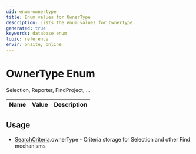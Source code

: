 ```yaml
---
uid: enum-ownertype
title: Enum values for OwnerType
description: Lists the enum values for OwnerType.
generated: true
keywords: database enum
topic: reference
envir: onsite, online
---
```


# OwnerType Enum

Selection, Reporter, FindProject, ...

| Name | Value | Description |
|------|-------|-------------|

## Usage

* [SearchCriteria](../searchcriteria.md).ownerType - Criteria storage for Selection and other Find mechanisms
